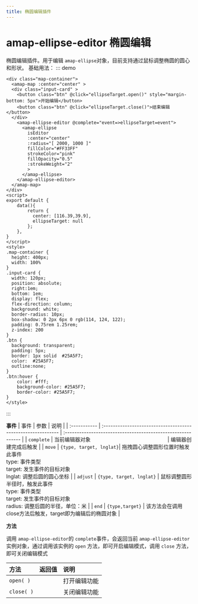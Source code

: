 ```yaml
---
title: 椭圆编辑插件
---
```

# amap-ellipse-editor 椭圆编辑
椭圆编辑插件。用于编辑 `amap-ellipse`对象，目前支持通过鼠标调整椭圆的圆心和形状。
基础用法：
::: demo
```vue
<div class="map-container">
  <amap-map :center="center" >
  <div class="input-card" >
    <button class="btn" @click="ellipseTarget.open()" style="margin-bottom: 5px">开始编辑</button> 
    <button class="btn" @click="ellipseTarget.close()">结束编辑</button> 
  </div>
    <amap-ellipse-editor @complete="event=>ellipseTarget=event">
      <amap-ellipse
        isEditor
        :center="center"
        :radius="[ 2000, 1000 ]"
        fillColor="#FF33FF"
        strokeColor="pink"
        fillOpacity="0.5"
        :strokeWeight="2"
        >
      </amap-ellipse>
    </amap-ellipse-editor>
  </amap-map>
</div>
<script>
export default {
    data(){
        return {
          center: [116.39,39.9],
          ellipseTarget: null
        };
    },
}
</script>
<style>
.map-container {
  height: 400px;
  width: 100%
}
.input-card {
  width: 120px; 
  position: absolute; 
  right:1em;
  bottom: 1em;
  display: flex;
  flex-direction: column;
  background: white;
  border-radius: 10px;
  box-shadow: 0 2px 6px 0 rgb(114, 124, 122);
  padding: 0.75rem 1.25rem;
  z-index: 200
}
.btn {
  background: transparent;
  padding: 5px;
  border: 1px solid  #25A5F7;
  color:  #25A5F7;
  outline:none;
}
.btn:hover {
    color: #fff;
    background-color: #25A5F7;
    border-color: #25A5F7;
}
</style>
```
:::

**事件**
| 事件         | 参数                                                         | 说明                                                         |
| :----------- | :----------------------------------------------------------- | :----------------------------------------------------------- |
| `complete`    | 当前编辑器对象 <img width=200/> | 编辑器创建完成后触发 |
| `move`    | `{type, target, lnglat}`| 	拖拽圆心调整圆形位置时触发此事件<br>  type: 事件类型<br>  target: 发生事件的目标对象<br>   lnglat: 调整后圆的圆心坐标 |
| `adjust`     | `{type, target, lnglat}` | 鼠标调整圆形半径时，触发此事件<br>   type: 事件类型<br>  target: 发生事件的目标对象<br>   radius: 调整后圆的半径，单位：米   |
| `end`        | `{type,target}`                                              | 该方法会在调用close方法后触发，target即为编辑后的椭圆对象 |

**方法**

调用 `amap-ellipse-editor`的 `complete`事件，会返回当前 `amap-ellipse-editor` 实例对象，通过调用该实例的 `open` 方法，即可开启编辑模式，调用 `close` 方法，即可关闭编辑模式

| 方法       | 返回值 | 说明                                                         |
| :--------- | :----- | :----------------------------------------------------------- |
| `open( )`   |      | 打开编辑功能 |
| `close( )` |        | 关闭编辑功能                                                 |

